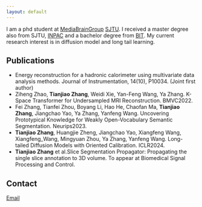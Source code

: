 ```yaml
---
layout: default
---
```

I am a phd student at [MediaBrainGroup](https://mediabrain.sjtu.edu.cn/) [SJTU](https://www.sjtu.edu.cn/). I received a master degree also from SJTU, [INPAC](https://inpac.sjtu.edu.cn/) and a bachelor degree from [BIT](https://bit.edu.cn/).
My current research interest is in diffusion model and long tail learning.

## Publications
- Energy reconstruction for a hadronic calorimeter using multivariate data analysis methods. Journal of Instrumentation, 14(10), P10034. (Joint first author)
- Ziheng Zhao, **Tianjiao Zhang**, Weidi Xie, Yan-Feng Wang, Ya Zhang. K-Space Transformer for Undersampled MRI Reconstruction. BMVC2022.
- Fei Zhang, Tianfei Zhou, Boyang Li, Hao He, Chaofan Ma, **Tianjiao Zhang**, Jiangchao Yao, Ya Zhang, Yanfeng Wang. Uncovering Prototypical Knowledge for Weakly Open-Vocabulary Semantic Segmentation. Neurips2023.
- **Tianjiao Zhang**, Huangjie Zheng, Jiangchao Yao, Xiangfeng Wang, Xiangfeng_Wang, Mingyuan Zhou, Ya Zhang, Yanfeng Wang. Long-tailed Diffusion Models with Oriented Calibration. ICLR2024.
- **Tianjiao Zhang** et al.Slice Segmentation Propagator: Propagating the single slice annotation to 3D volume. To appear at Biomedical Signal Processing and Control.

## Contact
[Email](tianjiao.zhang@foxmail.com)

